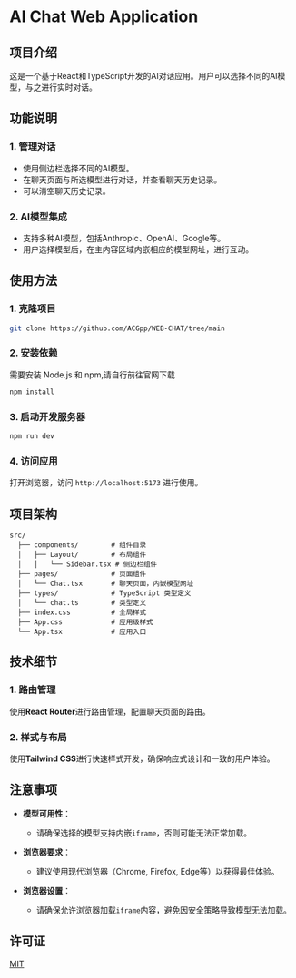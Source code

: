# AI Chat Web Application

## 项目介绍
这是一个基于React和TypeScript开发的AI对话应用。用户可以选择不同的AI模型，与之进行实时对话。

## 功能说明

### 1. 管理对话
- 使用侧边栏选择不同的AI模型。
- 在聊天页面与所选模型进行对话，并查看聊天历史记录。
- 可以清空聊天历史记录。

### 2. AI模型集成
- 支持多种AI模型，包括Anthropic、OpenAI、Google等。
- 用户选择模型后，在主内容区域内嵌相应的模型网址，进行互动。

## 使用方法

### 1. 克隆项目

```bash
git clone https://github.com/ACGpp/WEB-CHAT/tree/main
```

### 2. 安装依赖
需要安装 Node.js 和 npm,请自行前往官网下载
```bash
npm install
```

### 3. 启动开发服务器

```bash
npm run dev
```

### 4. 访问应用

打开浏览器，访问 `http://localhost:5173` 进行使用。

## 项目架构
```
src/
  ├── components/        # 组件目录
  │   ├── Layout/        # 布局组件
  │   │   └── Sidebar.tsx # 侧边栏组件
  ├── pages/             # 页面组件
  │   └── Chat.tsx       # 聊天页面，内嵌模型网址
  ├── types/             # TypeScript 类型定义
  │   └── chat.ts        # 类型定义
  ├── index.css          # 全局样式
  ├── App.css            # 应用级样式
  └── App.tsx            # 应用入口
```

## 技术细节

### 1. 路由管理

使用**React Router**进行路由管理，配置聊天页面的路由。

### 2. 样式与布局

使用**Tailwind CSS**进行快速样式开发，确保响应式设计和一致的用户体验。

## 注意事项

- **模型可用性**：
  - 请确保选择的模型支持内嵌`iframe`，否则可能无法正常加载。

- **浏览器要求**：
  - 建议使用现代浏览器（Chrome, Firefox, Edge等）以获得最佳体验。

- **浏览器设置**：
  - 请确保允许浏览器加载`iframe`内容，避免因安全策略导致模型无法加载。

## 许可证

[MIT](LICENSE)